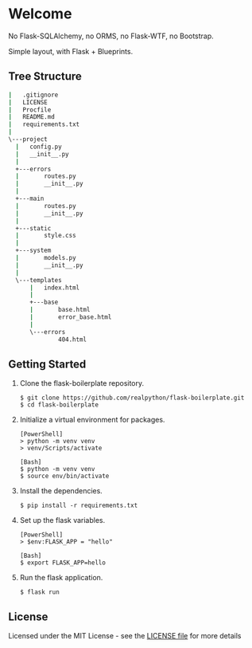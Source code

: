 # Welcome 

No Flask-SQLAlchemy, no ORMS, no Flask-WTF, no Bootstrap.

Simple layout, with Flask + Blueprints.

## Tree Structure

  ```sh
|   .gitignore
|   LICENSE
|   Procfile
|   README.md
|   requirements.txt
|
\---project
    |   config.py
    |   __init__.py
    |
    +---errors
    |       routes.py
    |       __init__.py
    |
    +---main
    |       routes.py
    |       __init__.py
    |
    +---static
    |       style.css
    |
    +---system
    |       models.py
    |       __init__.py
    |
    \---templates
        |   index.html
        |
        +---base
        |       base.html
        |       error_base.html
        |
        \---errors
                404.html
  ```
  
## Getting Started

1. Clone the flask-boilerplate repository.
    ```
    $ git clone https://github.com/realpython/flask-boilerplate.git
    $ cd flask-boilerplate
    ```

2. Initialize a virtual environment for packages.
    ``` 
    [PowerShell]
    > python -m venv venv
    > venv/Scripts/activate
    
    [Bash]
    $ python -m venv venv
    $ source env/bin/activate
    ```

3. Install the dependencies.
    ```
    $ pip install -r requirements.txt
    ```

4. Set up the flask variables.
    ```
    [PowerShell]
    > $env:FLASK_APP = "hello"

    [Bash]
    $ export FLASK_APP=hello
    ```

5. Run the flask application.
    ```
    $ flask run
    ```

  
## License

Licensed under the MIT License - see the [LICENSE file](https://github.com/k9mil/flask-boilerplate/blob/master/LICENSE) for more details